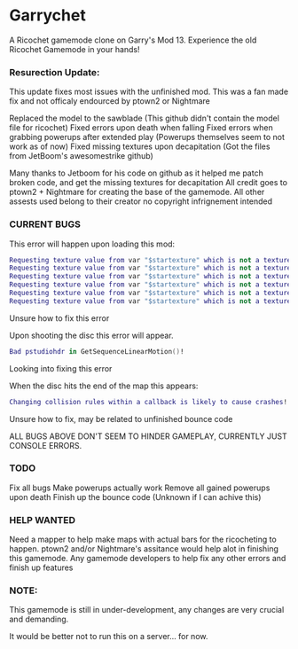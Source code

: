 Garrychet
=========

A Ricochet gamemode clone on Garry's Mod 13. Experience the old Ricochet Gamemode in your hands!

### Resurection Update:
This update fixes most issues with the unfinished mod. This was a fan made fix and not officaly endourced by ptown2 or Nightmare

Replaced the model to the sawblade (This github didn't contain the model file for ricochet)
Fixed errors upon death when falling
Fixed errors when grabbing powerups after extended play (Powerups themselves seem to not work as of now)
Fixed missing textures upon decapitation (Got the files from JetBoom's awesomestrike github)

Many thanks to Jetboom for his code on github as it helped me patch broken code, and get the missing textures for decapitation
All credit goes to ptown2 + Nightmare for creating the base of the gamemode.
All other assests used belong to their creator no copyright infrignement intended

### CURRENT BUGS
This error will happen upon loading this mod:
```lua
Requesting texture value from var "$startexture" which is not a texture value (material: skybox/paintedrt)`
Requesting texture value from var "$startexture" which is not a texture value (material: skybox/paintedlf)
Requesting texture value from var "$startexture" which is not a texture value (material: skybox/paintedbk)
Requesting texture value from var "$startexture" which is not a texture value (material: skybox/paintedft)
Requesting texture value from var "$startexture" which is not a texture value (material: skybox/paintedup)
Requesting texture value from var "$startexture" which is not a texture value (material: skybox/painteddn)
```
Unsure how to fix this error

Upon shooting the disc this error will appear.
```lua
Bad pstudiohdr in GetSequenceLinearMotion()!
```
Looking into fixing this error

When the disc hits the end of the map this appears:
```lua
Changing collision rules within a callback is likely to cause crashes!
```
Unsure how to fix, may be related to unfinished bounce code

ALL BUGS ABOVE DON'T SEEM TO HINDER GAMEPLAY, CURRENTLY JUST CONSOLE ERRORS.

### TODO
Fix all bugs
Make powerups actually work
Remove all gained powerups upon death
Finish up the bounce code (Unknown if I can achive this)

### HELP WANTED
Need a mapper to help make maps with actual bars for the ricocheting to happen.
ptown2 and/or Nightmare's assitance would help alot in finishing this gamemode.
Any gamemode developers to help fix any other errors and finish up features

### NOTE:
This gamemode is still in under-development, any changes are very crucial and demanding.

It would be better not to run this on a server... for now.
